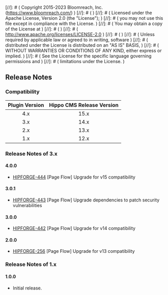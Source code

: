 
[//]: # (  Copyright 2015-2023 Bloomreach, Inc. (https://www.bloomreach.com/)  )
[//]: # (  )
[//]: # (  Licensed under the Apache License, Version 2.0 (the "License");  )
[//]: # (  you may not use this file except in compliance with the License.  )
[//]: # (  You may obtain a copy of the License at  )
[//]: # (  )
[//]: # (       http://www.apache.org/licenses/LICENSE-2.0  )
[//]: # (  )
[//]: # (  Unless required by applicable law or agreed to in writing, software  )
[//]: # (  distributed under the License is distributed on an "AS IS" BASIS,  )
[//]: # (  WITHOUT WARRANTIES OR CONDITIONS OF ANY KIND, either express or implied.  )
[//]: # (  See the License for the specific language governing permissions and  )
[//]: # (  limitations under the License.  )

## Release Notes

### Compatibility

| Plugin Version | Hippo CMS Release Version |
|:--------------:|:-------------------------:|
|      4.x       |           15.x            |
|      3.x       |           14.x            |
|      2.x       |           13.x            |
|      1.x       |           12.x            |

### Release Notes of 3.x

#### 4.0.0

- [HIPFORGE-444](https://issues.onehippo.com/browse/FORGE-444) [Page Flow] Upgrade for v15 compatibility

#### 3.0.1

- [HIPFORGE-443](https://issues.onehippo.com/browse/FORGE-443) [Page Flow] Upgrade dependencies to patch security vulnerabilities


#### 3.0.0

- [HIPFORGE-442](https://issues.onehippo.com/browse/FORGE-442) [Page Flow] Upgrade for v14 compatibility


#### 2.0.0

- [HIPFORGE-256](https://issues.onehippo.com/browse/HIPFORGE-256) [Page Flow] Upgrade for v13 compatibility

### Release Notes of 1.x

#### 1.0.0

- Initial release.

